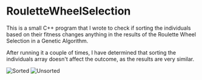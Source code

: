 # RouletteWheelSelection
This is a small C++ program that I wrote to check if sorting the individuals based on their fitness changes anything in the results of the Roulette Wheel Selection in a Genetic Algorithm.

After running it a couple of times, I have determined that sorting the individuals array doesn't affect the outcome, as the results are very similar.

![Sorted](https://github.com/mndy9999/RouletteWheelSelection/blob/master/Sorted%20RWS.png "Sorted")
![Unsorted](https://github.com/mndy9999/RouletteWheelSelection/blob/master/Unsorted%20RWS.png "Unsorted")
